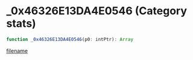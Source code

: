# _0x46326E13DA4E0546 (Category stats)

```js
function _0x46326E13DA4E0546(p0: intPtr): Array
```

[filename](_0x46326E13DA4E0546_m.md ':include')